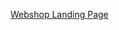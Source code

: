 [Webshop Landing Page](https://uidesigndaily.com/posts/figma-webshop-landing-page-website-day-1243)
